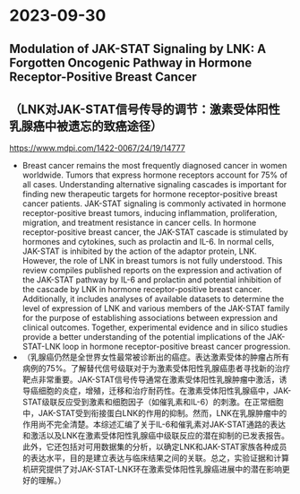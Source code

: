 
# 2023-09-30
## Modulation of JAK-STAT Signaling by LNK: A Forgotten Oncogenic Pathway in Hormone Receptor-Positive Breast Cancer
## （LNK对JAK-STAT信号传导的调节：激素受体阳性乳腺癌中被遗忘的致癌途径）

https://www.mdpi.com/1422-0067/24/19/14777

- Breast cancer remains the most frequently diagnosed cancer in women worldwide. Tumors that express hormone receptors account for 75% of all cases. Understanding alternative signaling cascades is important for finding new therapeutic targets for hormone receptor-positive breast cancer patients. JAK-STAT signaling is commonly activated in hormone receptor-positive breast tumors, inducing inflammation, proliferation, migration, and treatment resistance in cancer cells. In hormone receptor-positive breast cancer, the JAK-STAT cascade is stimulated by hormones and cytokines, such as prolactin and IL-6. In normal cells, JAK-STAT is inhibited by the action of the adaptor protein, LNK. However, the role of LNK in breast tumors is not fully understood. This review compiles published reports on the expression and activation of the JAK-STAT pathway by IL-6 and prolactin and potential inhibition of the cascade by LNK in hormone receptor-positive breast cancer. Additionally, it includes analyses of available datasets to determine the level of expression of LNK and various members of the JAK-STAT family for the purpose of establishing associations between expression and clinical outcomes. Together, experimental evidence and in silico studies provide a better understanding of the potential implications of the JAK-STAT-LNK loop in hormone receptor-positive breast cancer progression.
- （乳腺癌仍然是全世界女性最常被诊断出的癌症。表达激素受体的肿瘤占所有病例的75%。了解替代信号级联对于为激素受体阳性乳腺癌患者寻找新的治疗靶点非常重要。JAK-STAT信号传导通常在激素受体阳性乳腺肿瘤中激活，诱导癌细胞的炎症，增殖，迁移和治疗耐药性。在激素受体阳性乳腺癌中，JAK-STAT级联反应受到激素和细胞因子（如催乳素和IL-6）的刺激。在正常细胞中，JAK-STAT受到衔接蛋白LNK的作用的抑制。然而，LNK在乳腺肿瘤中的作用尚不完全清楚。本综述汇编了关于IL-6和催乳素对JAK-STAT通路的表达和激活以及LNK在激素受体阳性乳腺癌中级联反应的潜在抑制的已发表报告。此外，它还包括对可用数据集的分析，以确定LNK和JAK-STAT家族各种成员的表达水平，目的是建立表达与临床结果之间的关联。总之，实验证据和计算机研究提供了对JAK-STAT-LNK环在激素受体阳性乳腺癌进展中的潜在影响更好的理解。）
